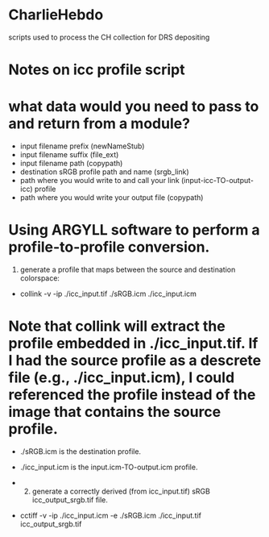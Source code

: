# CharlieHebdo
scripts used to process the CH collection for DRS depositing

# Notes on icc profile script

# what data would you need to pass to and return from a module?

* input filename prefix (newNameStub)
* input filename suffix (file_ext)
* input filename path (copypath)
* destination sRGB profile path and name (srgb_link)
* path where you would write to and call your link (input-icc-TO-output-icc) profile
* path where you would write your output file (copypath)

# Using ARGYLL software to perform a profile-to-profile conversion. #

1) generate a profile that maps between the source and destination colorspace:

* collink -v -ip ./icc_input.tif ./sRGB.icm ./icc_input.icm

# Note that collink will extract the profile embedded in ./icc_input.tif. If I had the source profile as a descrete file (e.g., ./icc_input.icm), I could referenced the profile instead of the image that contains the source profile.

* ./sRGB.icm is the destination profile.

* ./icc_input.icm is the input.icm-TO-output.icm profile.

* 2) generate a correctly derived (from icc_input.tif) sRGB icc_output_srgb.tif file.

* cctiff -v -ip ./icc_input.icm -e ./sRGB.icm ./icc_input.tif icc_output_srgb.tif
